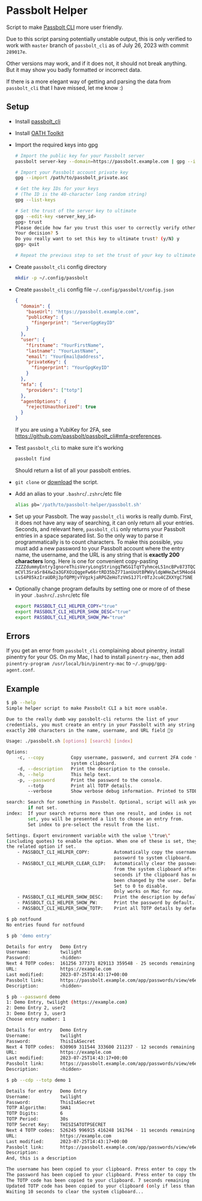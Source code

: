 # Passbolt Helper

<!--
Script to make Passbolt CLI more user friendly.
Copyright (C) 2023  Twilight Sparkle

This program is free software: you can redistribute it and/or modify
it under the terms of the GNU Affero General Public License as published
by the Free Software Foundation, either version 3 of the License, or
(at your option) any later version.

This program is distributed in the hope that it will be useful,
but WITHOUT ANY WARRANTY; without even the implied warranty of
MERCHANTABILITY or FITNESS FOR A PARTICULAR PURPOSE.  See the
GNU Affero General Public License for more details.

You should have received a copy of the GNU Affero General Public License
along with this program.  If not, see <https://www.gnu.org/licenses/>.
-->

Script to make [Passbolt CLI](https://github.com/passbolt/passbolt_cli) more user friendly.

Due to this script parsing potentially unstable output, this is only verified to work with `master` branch of
`passbolt_cli` as of July 26, 2023 with commit `289017e`.

Other versions may work, and if it does not, it should not break anything. But it may show you badly formatted or
incorrect data.

If there is a more elegant way of getting and parsing the data from `passbolt_cli` that I have missed, let me know :)

## Setup

- Install [passbolt_cli](https://github.com/passbolt/passbolt_cli)
- Install [OATH Toolkit](https://www.nongnu.org/oath-toolkit/)
- Import the required keys into gpg

  ```bash
  # Import the public key for your Passbolt server
  passbolt server-key --domain=https://passbolt.example.com | gpg --import

  # Import your Passbolt account private key
  gpg --import /path/to/passbolt_private.asc

  # Get the key IDs for your keys
  # (The ID is the 40-character long random string)
  gpg --list-keys

  # Set the trust of the server key to ultimate
  gpg --edit-key <server_key_id>
  gpg> trust
  Please decide how far you trust this user to correctly verify other users keys
  Your decision? 5
  Do you really want to set this key to ultimate trust? (y/N) y
  gpg> quit

  # Repeat the previous step to set the trust of your key to ultimate
  ```

- Create `passbolt_cli` config directory

  ```bash
  mkdir -p ~/.config/passbolt
  ```

- Create `passbolt_cli` config file `~/.config/passbolt/config.json`

  ```json
  {
    "domain": {
      "baseUrl": "https://passbolt.example.com",
      "publicKey": {
        "fingerprint": "ServerGpgKeyID"
      }
    },
    "user": {
      "firstname": "YourFirstName",
      "lastname": "YourLastName",
      "email": "YourEmail@address",
      "privateKey": {
        "fingerprint": "YourGpgKeyID"
      }
    },
    "mfa": {
      "providers": ["totp"]
    },
    "agentOptions": {
      "rejectUnauthorized": true
    }
  }
  ```

  If you are using a YubiKey for 2FA, see <https://github.com/passbolt/passbolt_cli#mfa-preferences>.

- Test `passbolt_cli` to make sure it's working

  ```bash
  passbolt find
  ```

  Should return a list of all your passbolt entries.

- `git clone` or
  <a href="https://raw.githubusercontent.com/Twi1ightSparkle/passbolt-helper/main/passbolt.sh" download>download</a>
  the script.
- Add an alias to your `.bashrc`/`.zshrc`/etc file

  ```bash
  alias pb='/path/to/passbolt-helper/passbolt.sh'
  ```

- Set up your Passbolt. The way `passbolt_cli` works is really dumb. First, it does not have any way of searching, it
  can only return all your entries. Seconds, and relevant here, `passbolt_cli` only returns your Passbolt entries in a
  space separated list. So the only way to parse it programmatically is to count characters. To make this possible, you
  must add a new password to your Passbolt account where the entry name, the username, and the URL is any string that is
  **exactly 200 characters** long. Here is one for convenient copy-pasting
  `ZZZZdummyEntryIgnoreThisVeryLongStringqTWSG1TqYTyhmceL51ncBPv873TQCmCVl3SraSr84Xw2a3GFXOiQqgeFw66rtRD35bZ771anUoUtBPWVyldpWHeZwt5M4od4LsS4P85kzIraUDRj3pfQPMjvYVgzkjaRPGZeHoTzVmS1J7lr0TzJcu4CZXXYgC7SNE`

- Optionally change program defaults by setting one or more of of these in your `.bashrc`/`.zshrc`/etc file

  ```bash
  export PASSBOLT_CLI_HELPER_COPY="true"
  export PASSBOLT_CLI_HELPER_SHOW_DESC="true"
  export PASSBOLT_CLI_HELPER_SHOW_PW="true"
  ```

## Errors

If you get an error from `passbolt_cli` complaining about pinentry, install pinentry for your OS. On my Mac, I had to
install `pinentry-mac`, then add `pinentry-program /usr/local/bin/pinentry-mac` to `~/.gnupg/gpg-agent.conf`.

## Example

```bash
$ pb --help
Simple helper script to make Passbolt CLI a bit more usable.

Due to the really dumb way passbolt-cli returns the list of your
credentials, you must create an entry in your Passbolt with any string of
exactly 200 characters in the name, username, and URL field 🤦‍♀️

Usage: ./passbolt.sh [options] [search] [index]

Options:
    -c, --copy          Copy username, password, and current 2FA code to the
                        system clipboard.
    -d, --description   Print the description to the console.
    -h, --help          This help text.
    -p, --password      Print the password to the console.
        --totp          Print all TOTP details.
        --verbose       Show verbose debug information. Printed to STDERR.

search: Search for something in Passbolt. Optional, script will ask you
        if not set.
index:  If your search returns more than one result, and index is not
        set, you will be presented a list to choose an entry from.
        Set index to pre-select the result from the list.

Settings. Export environment variable with the value \"true\"
(including quotes) to enable the option. When one of these is set, they negate
the related option if set.
    - PASSBOLT_CLI_HELPER_COPY:         Automatically copy the username and
                                        password to system clipboard.
    - PASSBOLT_CLI_HELPER_CLEAR_CLIP:   Automatically clear the password or TOTP
                                        from the system clipboard after N
                                        seconds if the clipboard has not since
                                        been changed by the user. Default 10.
                                        Set to 0 to disable.
                                        Only works on Mac for now.
    - PASSBOLT_CLI_HELPER_SHOW_DESC:    Print the description by default.
    - PASSBOLT_CLI_HELPER_SHOW_PW:      Print the password by default.
    - PASSBOLT_CLI_HELPER_SHOW_TOTP:    Print all TOTP details by default.

$ pb notfound
No entries found for notfound

$ pb 'demo entry'

Details for entry   Demo Entry
Username:           twilight
Password:           <hidden>
Next 4 TOTP codes:  161256 377371 829113 359548 - 25 seconds remaining
URL:                https://example.com
Last modified:      2023-07-25T14:43:17+00:00
Passbolt link:      https://passbolt.example.com/app/passwords/view/e6e04cba-9ba2-4965-8425-cce7b7003a0f
Description:        <hidden>

$ pb --password demo
1: Demo Entry, twilight (https://example.com)
2: Demo Entry 2, user2
3: Demo Entry 3, user3
Choose entry number: 1

Details for entry   Demo Entry
Username:           twilight
Password:           ThisIsASecret
Next 4 TOTP codes:  630969 311544 333600 211237 - 12 seconds remaining
URL:                https://example.com
Last modified:      2023-07-25T14:43:17+00:00
Passbolt link:      https://passbolt.example.com/app/passwords/view/e6e04cba-9ba2-4965-8425-cce7b7003a0f
Description:        <hidden>

$ pb --cdp --totp demo 1

Details for entry   Demo Entry
Username:           twilight
Password:           ThisIsASecret
TOTP Algorithm:     SHA1
TOTP Digits:        6
TOTP Period:        30s
TOTP Secret Key:    THISISATOTPSECRET
Next 4 TOTP codes:  526245 996915 416248 161764 - 11 seconds remaining
URL:                https://example.com
Last modified:      2023-07-25T14:43:17+00:00
Passbolt link:      https://passbolt.example.com/app/passwords/view/e6e04cba-9ba2-4965-8425-cce7b7003a0f
Description:
And, this is a description

The username has been copied to your clipboard. Press enter to copy the password
The password has been copied to your clipboard. Press enter to copy the TOTP
The TOTP code has been copied to your clipboard. 7 seconds remaining
Updated TOTP code has been copied to your clipboard (only if less than 10 seconds remaining on the first code)
Waiting 10 seconds to clear the system clipboard...
```
